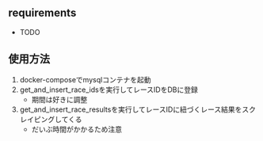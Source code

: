 ## requirements
- TODO

## 使用方法
1. docker-composeでmysqlコンテナを起動
1. get_and_insert_race_idsを実行してレースIDをDBに登録
    - 期間は好きに調整
1. get_and_insert_race_resultsを実行してレースIDに紐づくレース結果をスクレイピングしてくる
    - だいぶ時間がかかるため注意
